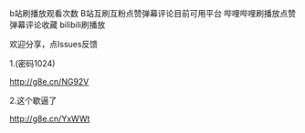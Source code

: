 
b站刷播放观看次数 B站互刷互粉点赞弹幕评论目前可用平台
哔哩哔哩刷播放点赞弹幕评论收藏
bilibili刷播放

欢迎分享，点Issues反馈


1.(密码1024)

http://g8e.cn/NG92V



2.这个歇逼了

http://g8e.cn/YxWWt
